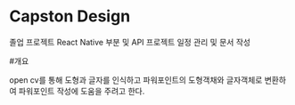 # Capston Design

졸업 프로젝트 
React Native 부분 및 API 
프로젝트 일정 관리 및 문서 작성

#개요

open cv를 통해 도형과 글자를 인식하고 파워포인트의 도형객채와 글자객체로 변환하여 파워포인트 작성에 도움을 주려고 한다.
